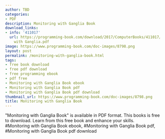 ```yaml
---
author: TBD
categories:
- PDF
description: Monitoring with Ganglia Book
download_links:
- info: '411017'
  url: https://programming-book.com/download/2017/ComputerBooks/411017/Monitoring
    with Ganglia.pdf
image: https://www.programming-book.com/doc-images/8798.png
layout: post
permalink: /monitoring-with-ganglia-book.html
tags:
- free book download
- free pdf download
- free programming ebook
- pdf free
- Monitoring with Ganglia Book ebook
- Monitoring with Ganglia Book pdf
- Monitoring with Ganglia Book pdf download
thumbnail_url: https://www.programming-book.com/doc-images/8798.png
title: Monitoring with Ganglia Book
---
```


 
<div class="item-desc text-justify">
  "Monitoring with Ganglia Book" is available in PDF format. This books is free to download. Learn from this free book and enhance your skills.
  <br>
  #Monitoring with Ganglia Book ebook, #Monitoring with Ganglia Book pdf, #Monitoring with Ganglia Book pdf download
</div>
